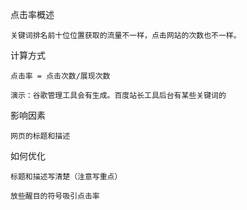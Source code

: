 点击率概述

	关键词排名前十位位置获取的流量不一样，点击网站的次数也不一样。

计算方式

	点击率 = 点击次数/展现次数

	演示：谷歌管理工具会有生成。百度站长工具后台有某些关键词的

影响因素

	网页的标题和描述

如何优化

	标题和描述写清楚（注意写重点）

	放些醒目的符号吸引点击率

